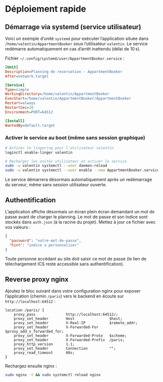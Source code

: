 # Déploiement rapide

## Démarrage via systemd (service utilisateur)

Voici un exemple d’unité `systemd` pour exécuter l’application située dans `/home/valentin/AppartmentBooker` sous l’utilisateur `valentin`. Le service redémarre automatiquement en cas d’arrêt inattendu (délai de 10 s).

Fichier `~/.config/systemd/user/AppartmentBooker.service` :

```ini
[Unit]
Description=Planning de reservation - AppartmentBooker
After=network.target

[Service]
Type=simple
WorkingDirectory=/home/valentin/AppartmentBooker
ExecStart=/home/valentin/AppartmentBooker/AppartmentBooker
Restart=always
RestartSec=10
Environment=PORT=64512

[Install]
WantedBy=default.target
```

### Activer le service au boot (même sans session graphique)

```bash
# Activer le lingering pour l'utilisateur valentin
loginctl enable-linger valentin

# Recharger les unités utilisateur et activer le service
sudo -u valentin systemctl --user daemon-reload
sudo -u valentin systemctl --user enable --now AppartmentBooker.service
```

Le service démarrera désormais automatiquement après un redémarrage du serveur, même sans session utilisateur ouverte.

## Authentification

L’application affiche désormais un écran plein écran demandant un mot de passe avant de charger le planning. Le mot de passe et son indice sont stockés dans `auth.json` (à la racine du projet). Mettez à jour ce fichier avec vos valeurs :

```json
{
  "password": "votre-mot-de-passe",
  "hint": "indice a personnaliser"
}
```

Toute personne accédant au site doit saisir ce mot de passe (le lien de téléchargement ICS reste accessible sans authentification).

## Reverse proxy nginx

Ajoutez le bloc suivant dans votre configuration nginx pour exposer l’application (chemin `/paris`) vers le backend en écoute sur `http://localhost:64512` :

```nginx
location /paris/ {
    proxy_pass              http://localhost:64512/;
    proxy_set_header        Host                $host;
    proxy_set_header        X-Real-IP           $remote_addr;
    proxy_set_header        X-Forwarded-For     $proxy_add_x_forwarded_for;
    proxy_set_header        X-Forwarded-Proto   $scheme;
    proxy_set_header        X-Forwarded-Prefix  /paris;
    proxy_http_version      1.1;
    proxy_set_header        Connection          "";
    proxy_read_timeout      60s;
}
```

Rechargez ensuite nginx :

```bash
sudo nginx -t && sudo systemctl reload nginx
```

